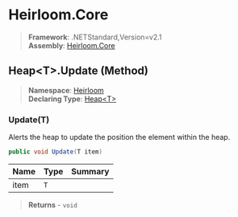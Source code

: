 # Heirloom.Core

> **Framework**: .NETStandard,Version=v2.1  
> **Assembly**: [Heirloom.Core][0]

## Heap\<T>.Update (Method)

> **Namespace**: [Heirloom][0]  
> **Declaring Type**: [Heap\<T>][1]

### Update(T)

Alerts the heap to update the position the element within the heap.

```cs
public void Update(T item)
```

| Name | Type | Summary |
|------|------|---------|
| item | `T`  |         |

> **Returns** - `void`

[0]: ../../../Heirloom.Core.md
[1]: ../Heap[T].md
